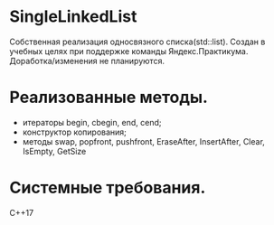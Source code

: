 # SingleLinkedList

Собственная реализация односвязного списка(std::list).
Создан в учебных целях при поддержке команды Яндекс.Практикума. Доработка/изменения не планируются.

# Реализованные методы.

- итераторы begin, cbegin, end, cend;
- конструктор копирования;
- методы swap, popfront, pushfront, EraseAfter, InsertAfter, Clear, IsEmpty, GetSize

# Системные требования.

С++17
